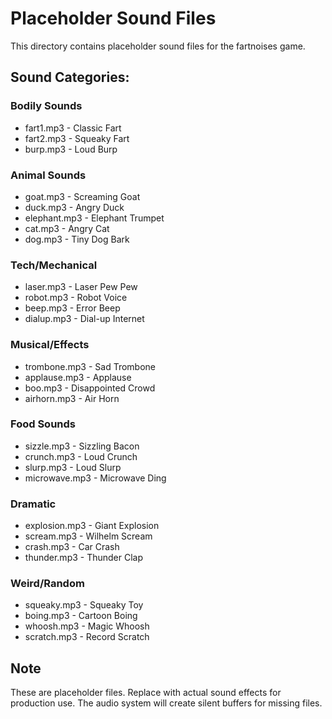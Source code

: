 # Placeholder Sound Files

This directory contains placeholder sound files for the fartnoises game.

## Sound Categories:

### Bodily Sounds

- fart1.mp3 - Classic Fart
- fart2.mp3 - Squeaky Fart
- burp.mp3 - Loud Burp

### Animal Sounds

- goat.mp3 - Screaming Goat
- duck.mp3 - Angry Duck
- elephant.mp3 - Elephant Trumpet
- cat.mp3 - Angry Cat
- dog.mp3 - Tiny Dog Bark

### Tech/Mechanical

- laser.mp3 - Laser Pew Pew
- robot.mp3 - Robot Voice
- beep.mp3 - Error Beep
- dialup.mp3 - Dial-up Internet

### Musical/Effects

- trombone.mp3 - Sad Trombone
- applause.mp3 - Applause
- boo.mp3 - Disappointed Crowd
- airhorn.mp3 - Air Horn

### Food Sounds

- sizzle.mp3 - Sizzling Bacon
- crunch.mp3 - Loud Crunch
- slurp.mp3 - Loud Slurp
- microwave.mp3 - Microwave Ding

### Dramatic

- explosion.mp3 - Giant Explosion
- scream.mp3 - Wilhelm Scream
- crash.mp3 - Car Crash
- thunder.mp3 - Thunder Clap

### Weird/Random

- squeaky.mp3 - Squeaky Toy
- boing.mp3 - Cartoon Boing
- whoosh.mp3 - Magic Whoosh
- scratch.mp3 - Record Scratch

## Note

These are placeholder files. Replace with actual sound effects for production use.
The audio system will create silent buffers for missing files.
